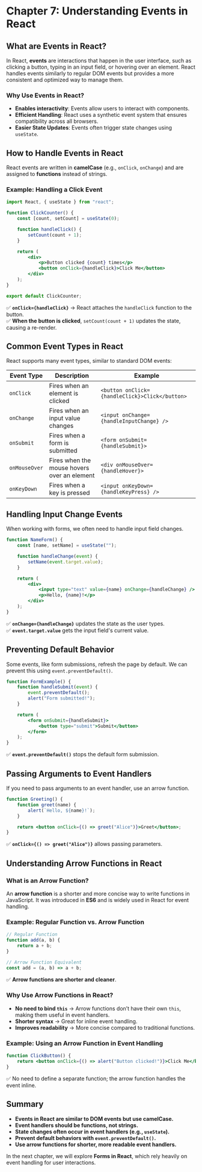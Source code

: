# Chapter 7: Understanding Events in React

## What are Events in React?
In React, **events** are interactions that happen in the user interface, such as clicking a button, typing in an input field, or hovering over an element. React handles events similarly to regular DOM events but provides a more consistent and optimized way to manage them.

### Why Use Events in React?
- **Enables interactivity**: Events allow users to interact with components.
- **Efficient Handling**: React uses a synthetic event system that ensures compatibility across all browsers.
- **Easier State Updates**: Events often trigger state changes using `useState`.

## How to Handle Events in React
React events are written in **camelCase** (e.g., `onClick`, `onChange`) and are assigned to **functions** instead of strings.

### Example: Handling a Click Event
```jsx
import React, { useState } from "react";

function ClickCounter() {
    const [count, setCount] = useState(0);

    function handleClick() {
        setCount(count + 1);
    }

    return (
        <div>
            <p>Button clicked {count} times</p>
            <button onClick={handleClick}>Click Me</button>
        </div>
    );
}

export default ClickCounter;
```
✅ **`onClick={handleClick}`** → React attaches the `handleClick` function to the button.  
✅ **When the button is clicked**, `setCount(count + 1)` updates the state, causing a re-render.

## Common Event Types in React
React supports many event types, similar to standard DOM events:

| Event Type   | Description | Example |
|-------------|-------------|----------|
| `onClick` | Fires when an element is clicked | `<button onClick={handleClick}>Click</button>` |
| `onChange` | Fires when an input value changes | `<input onChange={handleInputChange} />` |
| `onSubmit` | Fires when a form is submitted | `<form onSubmit={handleSubmit}>` |
| `onMouseOver` | Fires when the mouse hovers over an element | `<div onMouseOver={handleHover}>` |
| `onKeyDown` | Fires when a key is pressed | `<input onKeyDown={handleKeyPress} />` |

## Handling Input Change Events
When working with forms, we often need to handle input field changes.

```jsx
function NameForm() {
    const [name, setName] = useState("");

    function handleChange(event) {
        setName(event.target.value);
    }

    return (
        <div>
            <input type="text" value={name} onChange={handleChange} />
            <p>Hello, {name}!</p>
        </div>
    );
}
```
✅ **`onChange={handleChange}`** updates the state as the user types.  
✅ **`event.target.value`** gets the input field's current value.

## Preventing Default Behavior
Some events, like form submissions, refresh the page by default. We can prevent this using `event.preventDefault()`.

```jsx
function FormExample() {
    function handleSubmit(event) {
        event.preventDefault();
        alert("Form submitted!");
    }

    return (
        <form onSubmit={handleSubmit}>
            <button type="submit">Submit</button>
        </form>
    );
}
```
✅ **`event.preventDefault()`** stops the default form submission.

## Passing Arguments to Event Handlers
If you need to pass arguments to an event handler, use an arrow function.

```jsx
function Greeting() {
    function greet(name) {
        alert(`Hello, ${name}!`);
    }

    return <button onClick={() => greet("Alice")}>Greet</button>;
}
```
✅ **`onClick={() => greet("Alice")}`** allows passing parameters.

## Understanding Arrow Functions in React
### **What is an Arrow Function?**
An **arrow function** is a shorter and more concise way to write functions in JavaScript. It was introduced in **ES6** and is widely used in React for event handling.

### **Example: Regular Function vs. Arrow Function**
```js
// Regular Function
function add(a, b) {
    return a + b;
}

// Arrow Function Equivalent
const add = (a, b) => a + b;
```
✅ **Arrow functions are shorter and cleaner**.

### **Why Use Arrow Functions in React?**
- **No need to bind `this`** → Arrow functions don’t have their own `this`, making them useful in event handlers.
- **Shorter syntax** → Great for inline event handling.
- **Improves readability** → More concise compared to traditional functions.

### **Example: Using an Arrow Function in Event Handling**
```jsx
function ClickButton() {
    return <button onClick={() => alert("Button clicked!")}>Click Me</button>;
}
```
✅ No need to define a separate function; the arrow function handles the event inline.

## Summary
- **Events in React are similar to DOM events but use camelCase.**
- **Event handlers should be functions, not strings.**
- **State changes often occur in event handlers (e.g., `useState`).**
- **Prevent default behaviors with `event.preventDefault()`.**
- **Use arrow functions for shorter, more readable event handlers.**

In the next chapter, we will explore **Forms in React**, which rely heavily on event handling for user interactions.

